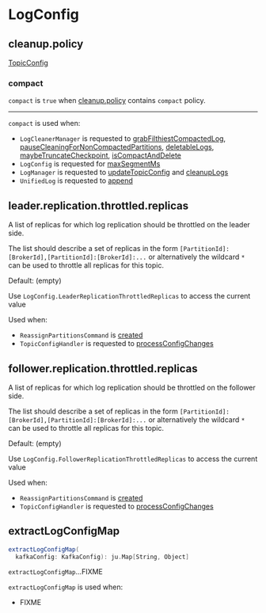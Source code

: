 # LogConfig

## <span id="CleanupPolicyProp"><span id="cleanup.policy"> cleanup.policy

[TopicConfig](../TopicConfig.md#CLEANUP_POLICY_CONFIG)

### <span id="compact"> compact

`compact` is `true` when [cleanup.policy](#CleanupPolicyProp) contains `compact` policy.

---

`compact` is used when:

* `LogCleanerManager` is requested to [grabFilthiestCompactedLog](LogCleanerManager.md#grabFilthiestCompactedLog), [pauseCleaningForNonCompactedPartitions](LogCleanerManager.md#pauseCleaningForNonCompactedPartitions), [deletableLogs](LogCleanerManager.md#deletableLogs), [maybeTruncateCheckpoint](LogCleanerManager.md#maybeTruncateCheckpoint), [isCompactAndDelete](LogCleanerManager.md#isCompactAndDelete)
* `LogConfig` is requested for [maxSegmentMs](#maxSegmentMs)
* `LogManager` is requested to [updateTopicConfig](LogManager.md#updateTopicConfig) and [cleanupLogs](LogManager.md#cleanupLogs)
* `UnifiedLog` is requested to [append](UnifiedLog.md#append)

## <span id="LeaderReplicationThrottledReplicasProp"><span id="leader.replication.throttled.replicas"><span id="LeaderReplicationThrottledReplicas"> leader.replication.throttled.replicas

A list of replicas for which log replication should be throttled on the leader side.

The list should describe a set of replicas in the form `[PartitionId]:[BrokerId],[PartitionId]:[BrokerId]:...` or alternatively the wildcard `*` can be used to throttle all replicas for this topic.

Default: (empty)

Use `LogConfig.LeaderReplicationThrottledReplicas` to access the current value

Used when:

* `ReassignPartitionsCommand` is [created](../tools/ReassignPartitionsCommand.md#topicLevelLeaderThrottle)
* `TopicConfigHandler` is requested to [processConfigChanges](../dynamic-broker-configuration/TopicConfigHandler.md#processConfigChanges)

## <span id="FollowerReplicationThrottledReplicasProp"><span id="follower.replication.throttled.replicas"><span id="FollowerReplicationThrottledReplicas"> follower.replication.throttled.replicas

A list of replicas for which log replication should be throttled on the follower side.

The list should describe a set of replicas in the form `[PartitionId]:[BrokerId],[PartitionId]:[BrokerId]:...` or alternatively the wildcard `*` can be used to throttle all replicas for this topic.

Default: (empty)

Use `LogConfig.FollowerReplicationThrottledReplicas` to access the current value

Used when:

* `ReassignPartitionsCommand` is [created](../tools/ReassignPartitionsCommand.md#topicLevelFollowerThrottle)
* `TopicConfigHandler` is requested to [processConfigChanges](../dynamic-broker-configuration/TopicConfigHandler.md#processConfigChanges)

## <span id="extractLogConfigMap"> extractLogConfigMap

```scala
extractLogConfigMap(
  kafkaConfig: KafkaConfig): ju.Map[String, Object]
```

`extractLogConfigMap`...FIXME

`extractLogConfigMap` is used when:

* FIXME

